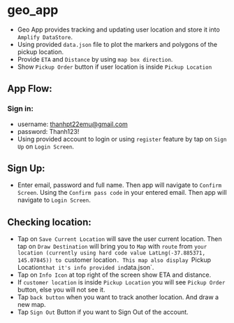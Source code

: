 # geo_app
- Geo App provides tracking and updating user location and store it into `Amplify DataStore`.
- Using provided `data.json` file to plot the markers and polygons of the pickup location.
- Provide `ETA` and `Distance` by using `map box direction`.
- Show `Pickup Order` button if user location is inside `Pickup Location`

## App Flow:
### Sign in: 
- username: thanhpt22emu@gmail.com
- password: Thanh123!
- Using provided account to login or using `register` feature by tap on `Sign Up` on `Login Screen`.
## Sign Up:
- Enter email, password and full name. Then app will navigate to `Confirm Screen`. Using the `Confirm pass code` in your entered email. Then app will navigate to `Login Screen`.

## Checking location:
- Tap on `Save Current Location` will save the user current location. Then tap on `Draw Destination` will bring you to `Map` with `route` from `your location (currently using hard code value LatLng(-37.885371, 145.07845)) to `customer location`. This map also display `Pickup Location` that it's info provided in `data.json`.
- Tap on `Info Icon` at top right of the screen show ETA and distance.
- If `customer location` is inside `Pickup Location` you will see `Pickup Order` button, else you will not see it.
- Tap `back button` when you want to track another location. And draw a new map.
- Tap `Sign Out` Button if you want to Sign Out of the account.

